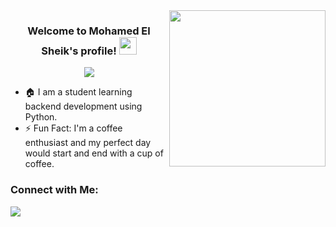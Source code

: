 <img width="250" align="right" src="https://c.tenor.com/_DOBjnGspYAAAAAM/code-coding.gif">
<h3 align="center">Welcome to Mohamed El Sheik's profile! <img src="https://media.giphy.com/media/hvRJCLFzcasrR4ia7z/giphy.gif" width="28"></h3>

<!-- Typing SVG -->
<p align="center">
  <a href="https://github.com/DenverCoder1/readme-typing-svg">
    <img src="https://readme-typing-svg.herokuapp.com/?lines=Programming%20Student;Always%20learning%20new%20things&font=Fira%20Code&center=true&width=440&height=45&color=f75c7e&vCenter=true&size=22">
  </a>
</p>

- 🏠 I am a student learning backend development using Python.
- ⚡ Fun Fact: I'm a coffee enthusiast and my perfect day would start and end with a cup of coffee.

### Connect with Me:
<a href="https://www.linkedin.com/in/mohamed-el-sheik-7a028b220/" target="_blank">
  <img src="https://img.shields.io/badge/-LinkedIn-0077B5?style=for-the-badge&logo=Linkedin&logoColor=white"/>
</a>
<a href="https://t.me/Mohamed_MMv" target="_blank">
  <img src="https://img.shields.io/badge/-Telegram-0077B5?style=for-the-badge&logo=
